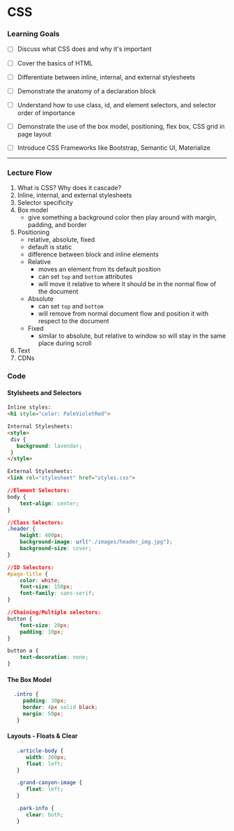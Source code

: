 # CSS

### Learning Goals

* [ ] Discuss what CSS does and why it's important
* [ ] Cover the basics of HTML
* [ ] Differentiate between inline, internal, and external stylesheets
* [ ] Demonstrate the anatomy of a declaration block
* [ ] Understand how to use class, id, and element selectors, and selector order of importance
* [ ] Demonstrate the use of the box model, positioning, flex box, CSS grid in page layout
* [ ] Introduce CSS Frameworks like Bootstrap, Semantic UI, Materialize


--------------------------



### Lecture Flow

1. What is CSS? Why does it cascade?
2. Inline, internal, and external stylesheets
3. Selector specificity
4. Box model
    * give something a background color then play around with margin, padding, and border
5. Positioning
    * relative, absolute, fixed
    * default is static
    * difference between block and inline elements
    * Relative
        * moves an element from its default position
        * can set `top` and `bottom` attributes 
        * will move it relative to where it should be in the normal flow of the document
    * Absolute
        * can set `top` and `bottom` 
        * will remove from normal document flow and position it with respect to the document
    * Fixed
        * similar to absolute, but relative to window so will stay in the same place during scroll  
6. Text
7. CDNs


### Code

#### Stylsheets and Selectors

```html
Inline styles:
<h1 style="color: PaleVioletRed">

Internal Stylesheets:
<style>
 div {
   background: lavendar;
 }
</style>

External Stylesheets:
<link rel="stylesheet" href="styles.css">
```

```css
//Element Selectors:
body {
    text-align: center;
}

//Class Selectors:
.header {
    height: 400px;
    background-image: url("./images/header_img.jpg");
    background-size: cover;
}

//ID Selectors:
#page-title {
    color: white;
    font-size: 150px;
    font-family: sans-serif;
}

//Chaining/Multiple selectors:
button {
    font-size: 20px;
    padding: 10px;
}

button a {
    text-decoration: none;
}
```
#### The Box Model
```css
  .intro {
     padding: 30px;
     border: 4px solid black;
     margin: 50px;
   }
```

#### Layouts - Floats & Clear
```css
   .article-body {
      width: 300px;
      float: left;
   }

   .grand-canyon-image {
      float: left;
   }

   .park-info {
      clear: both;
   }
```